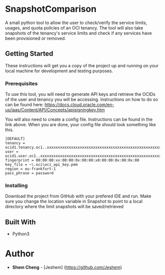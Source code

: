 # SnapshotComparison

A small python tool to allow the user to check/verify the service limits, usages, and quota policies of an OCI tenancy. The tool will also take snapshots of the tenancy's service limits and check if any services have been provisioned or removed.

## Getting Started

These instructions will get you a copy of the project up and running on your local machine for development and testing purposes.

### Prerequisites

To use this tool, you will need to generate API keys and retrieve the OCIDs of the user and tenancy you will be accessing.
Instructions on how to do so can be found here: https://docs.cloud.oracle.com/en-us/iaas/Content/API/Concepts/apisigningkey.htm


You will also need to create a config file. Instructions can be found in the link above.
When you are done, your config file should look something like this.
```
[DEFAULT]
tenancy = ocid1.tenancy.oc1..xxxxxxxxxxxxxxxxxxxxxxxxxxxxxxxxxxxxxxxxxxxxxxxxxxxxxxxxxxxx
user = ocid1.user.oc1..xxxxxxxxxxxxxxxxxxxxxxxxxxxxxxxxxxxxxxxxxxxxxxxxxxxxxxxxxxxx
fingerprint = 00:00:00:xx:00:00:0x:00:00:x0:00:00:0x:00:0x:00
key_file = ~\.oci\oci_api_key.pem
region = eu-frankfurt-1
pass_phrase = password
```

### Installing

Download the project from GitHub with your prefered IDE and run.
Make sure you change the location variable in Snapshot to point to a local directory where the limit snapshots will be saved/retrieved

## Built With

* Python3

# Author
* **Shem Cheng** - [Jeshem] (https://github.com/Jeshem)